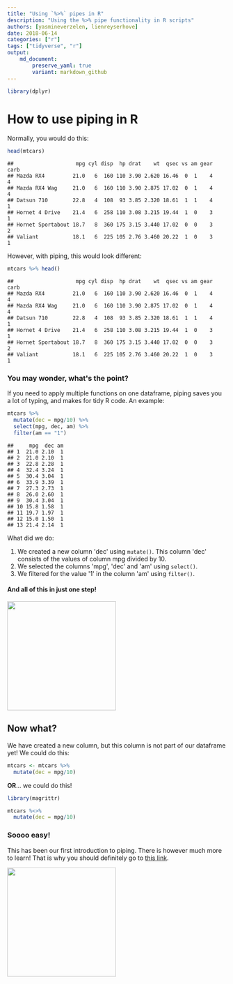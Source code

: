 ```yaml
---
title: "Using `%>%` pipes in R"
description: "Using the %>% pipe functionality in R scripts"
authors: [yasmineverzelen, lienreyserhove]
date: 2018-06-14
categories: ["r"]
tags: ["tidyverse", "r"]
output: 
    md_document:
        preserve_yaml: true
        variant: markdown_github
---
```


``` r
library(dplyr)
```

How to use piping in R
======================

Normally, you would do this:

``` r
head(mtcars)
```

    ##                    mpg cyl disp  hp drat    wt  qsec vs am gear carb
    ## Mazda RX4         21.0   6  160 110 3.90 2.620 16.46  0  1    4    4
    ## Mazda RX4 Wag     21.0   6  160 110 3.90 2.875 17.02  0  1    4    4
    ## Datsun 710        22.8   4  108  93 3.85 2.320 18.61  1  1    4    1
    ## Hornet 4 Drive    21.4   6  258 110 3.08 3.215 19.44  1  0    3    1
    ## Hornet Sportabout 18.7   8  360 175 3.15 3.440 17.02  0  0    3    2
    ## Valiant           18.1   6  225 105 2.76 3.460 20.22  1  0    3    1

However, with piping, this would look different:

``` r
mtcars %>% head()
```

    ##                    mpg cyl disp  hp drat    wt  qsec vs am gear carb
    ## Mazda RX4         21.0   6  160 110 3.90 2.620 16.46  0  1    4    4
    ## Mazda RX4 Wag     21.0   6  160 110 3.90 2.875 17.02  0  1    4    4
    ## Datsun 710        22.8   4  108  93 3.85 2.320 18.61  1  1    4    1
    ## Hornet 4 Drive    21.4   6  258 110 3.08 3.215 19.44  1  0    3    1
    ## Hornet Sportabout 18.7   8  360 175 3.15 3.440 17.02  0  0    3    2
    ## Valiant           18.1   6  225 105 2.76 3.460 20.22  1  0    3    1

### You may wonder, what's the point?

If you need to apply multiple functions on one dataframe, piping saves you a lot of typing, and makes for tidy R code. An example:

``` r
mtcars %>% 
  mutate(dec = mpg/10) %>%
  select(mpg, dec, am) %>%
  filter(am == "1")
```

    ##     mpg  dec am
    ## 1  21.0 2.10  1
    ## 2  21.0 2.10  1
    ## 3  22.8 2.28  1
    ## 4  32.4 3.24  1
    ## 5  30.4 3.04  1
    ## 6  33.9 3.39  1
    ## 7  27.3 2.73  1
    ## 8  26.0 2.60  1
    ## 9  30.4 3.04  1
    ## 10 15.8 1.58  1
    ## 11 19.7 1.97  1
    ## 12 15.0 1.50  1
    ## 13 21.4 2.14  1

What did we do:
1. We created a new column 'dec' using `mutate()`. This column 'dec' consists of the values of column mpg divided by 10.
2. We selected the columns 'mpg', 'dec' and 'am' using `select()`.
3. We filtered for the value '1' in the column 'am' using `filter()`.

#### And all of this in **just one step**!

<img src="images/chiphooray.png" width="250" />

Now what?
---------

We have created a new column, but this column is not part of our dataframe yet!
We could do this:

``` r
mtcars <- mtcars %>% 
  mutate(dec = mpg/10)
```

**OR**... we could do this!

``` r
library(magrittr)

mtcars %<>% 
  mutate(dec = mpg/10)
```

### Soooo easy!

This has been our first introduction to piping. There is however much more to learn!
That is why you should definitely go to [this link](https://www.datacamp.com/community/tutorials/pipe-r-tutorial).

<img src="images/hooraypenguin.jpg" width="250" />
